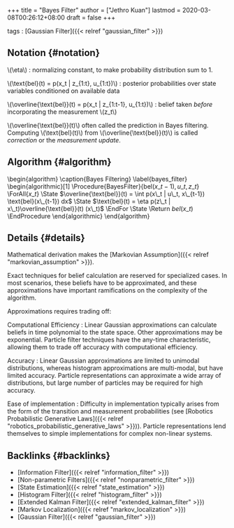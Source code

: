 +++
title = "Bayes Filter"
author = ["Jethro Kuan"]
lastmod = 2020-03-08T00:26:12+08:00
draft = false
+++

tags
: [Gaussian Filter]({{< relref "gaussian_filter" >}})


## Notation {#notation}

\\(\eta\\)
: normalizing constant, to make probability distribution sum
    to 1.

\\(\text{bel}(t) = p(x\_t | z\_{1:t}, u\_{1:t})\\)
: posterior
    probabilities over state variables conditioned on available data

\\(\overline{\text{bel}}(t) = p(x\_t | z\_{1:t-1}, u\_{1:t})\\)
: belief
    taken _before_ incorporating the measurement \\(z\_t\\)

\\(\overline{\text{bel}}(t)\\) often called the prediction in Bayes
filtering. Computing \\(\text{bel}(t)\\) from
\\(\overline{\text{bel}}(t)\\) is called _correction_ or the _measurement
update_.


## Algorithm {#algorithm}

\begin{algorithm}
  \caption{Bayes Filtering}
  \label{bayes\_filter}
  \begin{algorithmic}[1]
    \Procedure{BayesFilter}{$\text{bel}(x\_{t-1}), u\_t, z\_t$}
    \ForAll{$x\_t$}
    \State $\overline{\text{bel}}(t) = \int p(x\_t | u\_t, x\_{t-1})
    \text{bel}(x\_{t-1}) dx$
    \State $\text{bel}(t) = \eta p(z\_t | x\_t)\overline{\text{bel}}(t) (x\_t)$
    \EndFor
    \State \Return $bel(x\_t)$
    \EndProcedure
  \end{algorithmic}
\end{algorithm}


## Details {#details}

Mathematical derivation makes the [Markovian Assumption]({{< relref "markovian_assumption" >}}).

Exact techniques for belief calculation are reserved for specialized
cases. In most scenarios, these beliefs have to be approximated, and
these approximations have important ramifications on the complexity of
the algorithm.

Approximations requires trading off:

Computational Efficiency
: Linear Gaussian approximations can
    calculate beliefs in time polynomial to the state space. Other
    approximations may be exponential. Particle filter techniques have
    the any-time characteristic, allowing them to trade off accuracy
    with computational efficiency.

Accuracy
: Linear Gaussian approximations are limited to unimodal
    distributions, whereas histogram approximations are multi-modal, but
    have limited accuracy. Particle representations can approximate
    a wide array of distributions, but large number of particles may be
    required for high accuracy.

Ease of implementation
: Difficulty in implementation typically
    arises from the form of the transition and measurement probabilities
    (see [Robotics Probabilistic Generative Laws]({{< relref "robotics_probabilistic_generative_laws" >}})). Particle
    representations lend themselves to simple implementations for
    complex non-linear systems.


## Backlinks {#backlinks}

-   [Information Filter]({{< relref "information_filter" >}})
-   [Non-parametric Filters]({{< relref "nonparametric_filter" >}})
-   [State Estimation]({{< relref "state_estimation" >}})
-   [Histogram Filter]({{< relref "histogram_filter" >}})
-   [Extended Kalman Filter]({{< relref "extended_kalman_filter" >}})
-   [Markov Localization]({{< relref "markov_localization" >}})
-   [Gaussian Filter]({{< relref "gaussian_filter" >}})
